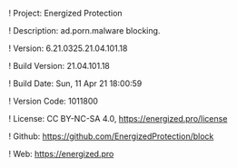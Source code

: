 ! Project: Energized Protection

! Description: ad.porn.malware blocking.

! Version: 6.21.0325.21.04.101.18

! Build Version: 21.04.101.18

! Build Date: Sun, 11 Apr 21 18:00:59

! Version Code: 1011800

! License: CC BY-NC-SA 4.0, https://energized.pro/license

! Github: https://github.com/EnergizedProtection/block

! Web: https://energized.pro
